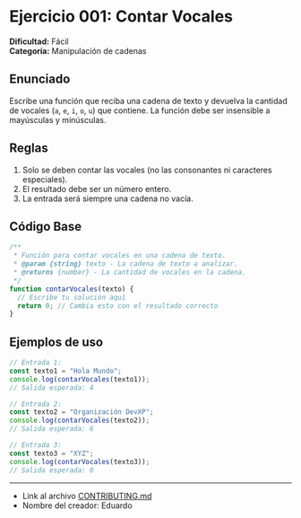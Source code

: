# Ejercicio 001: Contar Vocales

**Dificultad:** Fácil  
**Categoría:** Manipulación de cadenas  

## Enunciado

Escribe una función que reciba una cadena de texto y devuelva la cantidad de vocales (`a`, `e`, `i`, `o`, `u`) que contiene. La función debe ser insensible a mayúsculas y minúsculas.

## Reglas
1. Solo se deben contar las vocales (no las consonantes ni caracteres especiales).
2. El resultado debe ser un número entero.
3. La entrada será siempre una cadena no vacía.

## Código Base

```javascript
/**
 * Función para contar vocales en una cadena de texto.
 * @param {string} texto - La cadena de texto a analizar.
 * @returns {number} - La cantidad de vocales en la cadena.
 */
function contarVocales(texto) {
  // Escribe tu solución aquí
  return 0; // Cambia esto con el resultado correcto
}
```

## Ejemplos de uso

```javascript
// Entrada 1:
const texto1 = "Hola Mundo";
console.log(contarVocales(texto1)); 
// Salida esperada: 4

// Entrada 2:
const texto2 = "Organización DevXP";
console.log(contarVocales(texto2)); 
// Salida esperada: 6

// Entrada 3:
const texto3 = "XYZ";
console.log(contarVocales(texto3)); 
// Salida esperada: 0
```

---

- Link al archivo [CONTRIBUTING.md](CONTRIBUTING.md)
- Nombre del creador: Eduardo